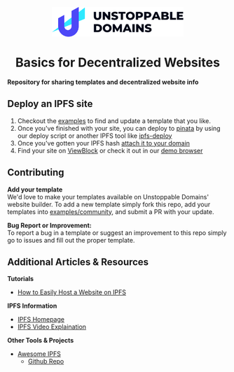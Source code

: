 <p align="center">
  <a href="https://unstoppabledomains.com/">
    <img src="unstoppable-logo.svg" width="300" />
  </a>
</p>
<h1 align="center">
Basics for Decentralized Websites
</h1>

**Repository for sharing templates and decentralized website info**

## Deploy an IPFS site

1. Checkout the [examples](examples/) to find and update a template that you like.
2. Once you've finished with your site, you can deploy to [pinata](https://pinata.cloud/) by using our deploy script or another IPFS tool like [ipfs-deploy](https://github.com/ipfs-shipyard/ipfs-deploy)
3. Once you've gotten your IPFS hash [attach it to your domain](https://youtu.be/I9vTeAtELOk?t=61)
4. Find your site on [ViewBlock](https://viewblock.io/) or check it out in our [demo browser](https://unstoppabledomains.com/browser)

## Contributing

**Add your template**  
We'd love to make your templates available on Unstoppable Domains' website builder.
To add a new template simply fork this repo, add your templates into [examples/community](examples/community), and submit a PR with your update.

**Bug Report or Improvement:**  
To report a bug in a template or suggest an improvement to this repo simply go to issues and fill out the proper template.

## Additional Articles & Resources

**Tutorials**

- [How to Easily Host a Website on IPFS](https://medium.com/pinata/how-to-easily-host-a-website-on-ipfs-9d842b5d6a01)

**IPFS Information**

- [IPFS Homepage](https://ipfs.io/)
- [IPFS Video Explaination](https://www.youtube.com/watch?v=5Uj6uR3fp-U)

**Other Tools & Projects**

- [Awesome IPFS](https://awesome.ipfs.io/)
  - [Github Repo](https://github.com/ipfs/awesome-ipfs#awesome-ipfs-)
